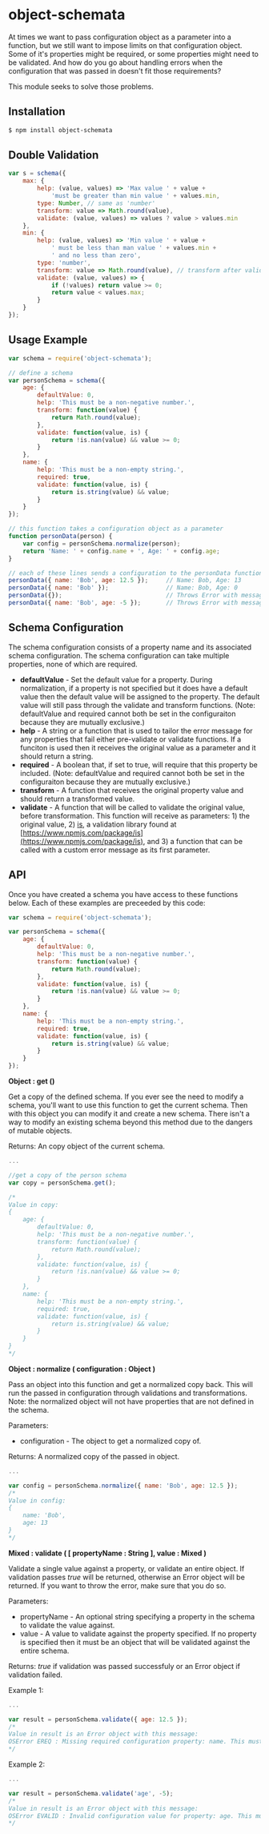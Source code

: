 # object-schemata

At times we want to pass configuration object as a parameter into a function, but we still want to impose limits on that configuration object. Some of it's properties might be required, or some properties might need to be validated. And how do you go about handling errors when the configuration that was passed in doesn't fit those requirements?

This module seeks to solve those problems.

## Installation

```sh
$ npm install object-schemata
```

## Double Validation

```js
var s = schema({
    max: {
        help: (value, values) => 'Max value ' + value +
            'must be greater than min value ' + values.min,
        type: Number, // same as 'number'
        transform: value => Math.round(value),
        validate: (value, values) => values ? value > values.min
    },
    min: {
        help: (value, values) => 'Min value ' + value +
            ' must be less than man value ' + values.min +
            ' and no less than zero',
        type: 'number',
        transform: value => Math.round(value), // transform after validate
        validate: (value, values) => {
            if (!values) return value >= 0;
            return value < values.max;
        }
    }
});
```

## Usage Example
```js
var schema = require('object-schemata');

// define a schema
var personSchema = schema({
    age: {
        defaultValue: 0,
        help: 'This must be a non-negative number.',
        transform: function(value) {
            return Math.round(value);
        },
        validate: function(value, is) {
            return !is.nan(value) && value >= 0;
        }
    },
    name: {
        help: 'This must be a non-empty string.',
        required: true,
        validate: function(value, is) {
            return is.string(value) && value;
        }
    }
});

// this function takes a configuration object as a parameter
function personData(person) {
    var config = personSchema.normalize(person);
    return 'Name: ' + config.name + ', Age: ' + config.age;
}

// each of these lines sends a configuration to the personData function
personData({ name: 'Bob', age: 12.5 });     // Name: Bob, Age: 13
personData({ name: 'Bob' });                // Name: Bob, Age: 0
personData({});                             // Throws Error with message: OSError EREQ : Missing required configuration property: name. This must be a non-empty string.
personData({ name: 'Bob', age: -5 });       // Throws Error with message: OSError EVALID : Invalid configuration value for property: age. This must be a non-negative number. Received: -5
```

## Schema Configuration

The schema configuration consists of a property name and its associated schema configuration. The schema configuration can take multiple properties, none of which are required.

  - **defaultValue** - Set the default value for a property. During normalization, if a property is not specified but it does have a default value then the default value will be assigned to the property. The default value will still pass through the validate and transform functions. (Note: defaultValue and required cannot both be set in the configuraiton because they are mutually exclusive.)
  - **help** - A string or a function that is used to tailor the error message for any properties that fail either pre-validate or validate functions. If a funciton is used then it receives the original value as a parameter and it should return a string.
  - **required** - A boolean that, if set to true, will require that this property be included. (Note: defaultValue and required cannot both be set in the configuraiton because they are mutually exclusive.)
  - **transform** - A function that receives the original property value and should return a transformed value.
  - **validate** - A function that will be called to validate the original value, before transformation. This function will receive as parameters: 1) the original value, 2) [is](https://www.npmjs.com/package/is), a validation library found at [https://www.npmjs.com/package/is](https://www.npmjs.com/package/is), and 3) a function that can be called with a custom error message as its first parameter.

## API

Once you have created a schema you have access to these functions below. Each of these examples are preceeded by this code:

```js
var schema = require('object-schemata');

var personSchema = schema({
    age: {
        defaultValue: 0,
        help: 'This must be a non-negative number.',
        transform: function(value) {
            return Math.round(value);
        },
        validate: function(value, is) {
            return !is.nan(value) && value >= 0;
        }
    },
    name: {
        help: 'This must be a non-empty string.',
        required: true,
        validate: function(value, is) {
            return is.string(value) && value;
        }
    }
});
```

**Object : get ()**

Get a copy of the defined schema. If you ever see the need to modify a schema, you'll want to use this function to get the current schema. Then with this object you can modify it and create a new schema. There isn't a way to modify an existing schema beyond this method due to the dangers of mutable objects.

Returns: An copy object of the current schema.

```js
...

//get a copy of the person schema
var copy = personSchema.get();

/*
Value in copy:
{
    age: {
        defaultValue: 0,
        help: 'This must be a non-negative number.',
        transform: function(value) {
            return Math.round(value);
        },
        validate: function(value, is) {
            return !is.nan(value) && value >= 0;
        }
    },
    name: {
        help: 'This must be a non-empty string.',
        required: true,
        validate: function(value, is) {
            return is.string(value) && value;
        }
    }
}
*/
```

**Object : normalize ( configuration : Object )**

Pass an object into this function and get a normalized copy back. This will run the passed in configuration through validations and transformations. Note: the normalized object will not have properties that are not defined in the schema.

Parameters:

  - configuration - The object to get a normalized copy of.

Returns: A normalized copy of the passed in object.

```js
...

var config = personSchema.normalize({ name: 'Bob', age: 12.5 });
/*
Value in config:
{
    name: 'Bob',
    age: 13
}
*/
```

**Mixed : validate ( [ propertyName : String ], value : Mixed )**

Validate a single value against a property, or validate an entire object. If validation passes *true* will be returned, otherwise an Error object will be returned. If you want to throw the error, make sure that you do so.

Parameters:

  - propertyName - An optional string specifying a property in the schema to validate the value against.
  - value - A value to validate against the property specified. If no property is specified then it must be an object that will be validated against the entire schema.

Returns: *true* if validation was passed successfuly or an Error object if validation failed.

Example 1:

```js
...

var result = personSchema.validate({ age: 12.5 });
/*
Value in result is an Error object with this message:
OSError EREQ : Missing required configuration property: name. This must be a non-empty string.
*/
```

Example 2:

```js
...

var result = personSchema.validate('age', -5);
/*
Value in result is an Error object with this message:
OSError EVALID : Invalid configuration value for property: age. This must be a non-negative number. Received: -5
*/
```